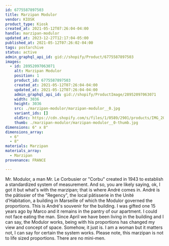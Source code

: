 ```yaml
---
id: 6775587897503
title: Marzipan Modulor
vendor: KIOSK
product_type: Kiosk
created_at: 2021-05-12T07:26:04-04:00
handle: marzipan-modulor
updated_at: 2023-12-27T12:17:04-05:00
published_at: 2021-05-12T07:26:02-04:00
tags: postarchive
status: active
admin_graphql_api_id: gid://shopify/Product/6775587897503
images:
  - id: 28952097063071
    alt: Marzipan Modulor
    position: 1
    product_id: 6775587897503
    created_at: 2021-05-12T07:26:04-04:00
    updated_at: 2021-05-12T07:26:04-04:00
    admin_graphql_api_id: gid://shopify/ProductImage/28952097063071
    width: 3036
    height: 3036
    src: ./marzipan-modulor/marzipan-modulor__0.jpg
    variant_ids: []
    oldSrc: https://cdn.shopify.com/s/files/1/0589/2901/products/IMG_20191101_133211_1.jpg?v=1620818764
    thumb: ./marzipan-modulor/marzipan-modulor__0-thumb.jpg
dimensions: 6" x 8"
dimensions_array:
  - 6"
  - 8"
materials: Marzipan
materials_array:
  - Marzipan
provenance: FRANCE

---
```


Mr. Modulor, a man Mr. Le Corbusier or "Corbu" created in 1943 to establish a standardized system of measurement. And so, you are likely saying, ok, I got it but what's with the marzipan; that is where André comes in. André is the pâtissier of the "Regency", the local pâtisserie in the Unité d'Habitation, a building in Marseille of which the Modulor governed the proportions. This is André's souvenir for the building. I was gifted one 15 years ago by Marco and it remains in the pantry of our apartment. I could not face eating the man. Since April we have been living in the building and I can say, the Modulor works, being with his proportions has changed my view and concept of space. Somehow, it just is. I am a woman but it matters not, I can say for certain the system works. Please note, this marzipan is not to life sized proportions. There are no mini-men.